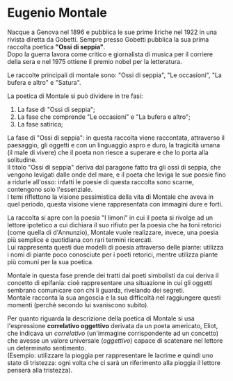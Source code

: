 # Eugenio Montale

Nacque a Genova nel 1896 e pubblica le sue prime liriche nel 1922 in una rivista diretta da Gobetti. Sempre presso Gobetti pubblica la sua prima raccolta poetica **"Ossi di seppia"**. \
Dopo la guerra lavora come critico e giornalista di musica per il corriere della sera e nel 1975 ottiene il premio nobel per la letteratura.

Le raccolte principali di montale sono: "Ossi di seppia", "Le occasioni", "La bufera e altro" e "Satura".

La poetica di Montale si può dividere in tre fasi:

1. La fase di "Ossi di seppia";
2. La fase che comprende "Le occasioni" e "La bufera e altro";
3. La fase satirica;

La fase di "Ossi di seppia": in questa raccolta viene raccontata, attraverso il paesaggio, gli oggetti e con un linguaggio aspro e duro, la tragicità umana (il male di vivere) che il poeta non riesce a superare
e che lo porta alla solitudine. \
Il titolo "Ossi di seppia" deriva dal paragone fatto tra gli ossi di seppia, che vengono levigati dalle onde del mare, e il poeta che leviga le sue poesie fino a ridurle all'osso:
infatti le poesie di questa raccolta sono scarne, contengono solo l'essenziale. \
I temi riflettono la visione pessimistica della vita di Montale che aveva in quel periodo, questa visione viene rappresentata con immagini dure e forti.

La raccolta si apre con la poesia "I limoni" in cui il poeta si rivolge ad un lettore ipotetico a cui dichiara il suo rifiuto per la poesia che ha toni retorici (come quella di d'Annunzio),
Montale vuole realizzare, invece, una poesia più semplice e quotidiana con rari termini ricercati. \
Lui rappresenta questi due modelli di poesia attraverso delle piante: utilizza i nomi di piante poco conosciute per i poeti retorici, mentre utilizza piante più comuni per la sua poetica.

Montale in questa fase prende dei tratti dai poeti simbolisti da cui deriva il concetto di epifania: cioè rappresentare una situazione in cui gli oggetti sembrano comunicare con chi li guarda, rivelando dei segreti. \
Montale racconta la sua angoscia e la sua difficoltà nel raggiungere questi momenti (perchè secondo lui svaniscono subito).

Per quanto riguarda la descrizione della poetica di Montale si usa l'espressione **correlativo oggettivo** derivata da un poeta americato, Eliot, che indicava un _correlativo_ (un'immagine corrispondente ad un concetto)
che avesse un valore universale (_oggettivo_) capace di scatenare nel lettore un determinato sentimento. \
(Esempio: utilizzare la pioggia per rappresentare le lacrime e quindi uno stato di tristezza: ogni volta che ci sarà un riferimento alla pioggia il lettore penserà alla tristezza).
